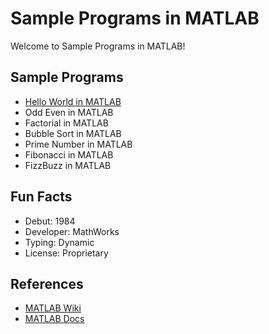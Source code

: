 # Sample Programs in MATLAB

Welcome to Sample Programs in MATLAB!

## Sample Programs

- [Hello World in MATLAB](https://therenegadecoder.com/code/hello-world-in-matlab/)
- Odd Even in MATLAB
- Factorial in MATLAB
- Bubble Sort in MATLAB
- Prime Number in MATLAB
- Fibonacci in MATLAB
- FizzBuzz in MATLAB

## Fun Facts

- Debut: 1984
- Developer: MathWorks
- Typing: Dynamic
- License: Proprietary

## References

- [MATLAB Wiki](https://en.wikipedia.org/wiki/MATLAB)
- [MATLAB Docs](https://www.mathworks.com/)
